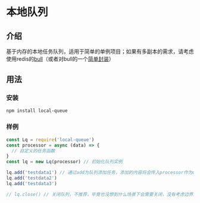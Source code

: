 # 本地队列

## 介绍

基于内存的本地任务队列，适用于简单的单例项目；如果有多副本的需求，请考虑使用redis的[bull](https://github.com/OptimalBits/bull)（或者对bull的一个[简单封装](https://github.com/test3207/queue-manager)）

## 用法

### 安装

```bash
npm install local-queue
```

### 样例

```javascript
const Lq = require('local-queue')
const processor = async (data) => {
  // 自定义的任务函数
}
const lq = new Lq(processor) // 初始化队列实例

lq.add('testdata1') // 通过add为队列添加任务，添加的内容将会传入processor作为data参数
lq.add('testdata2')
lq.add('testdata3')

// lq.close() // 关闭队列，不推荐，毕竟也没想到什么场景下会需要关闭，没有考虑边界问题
```
